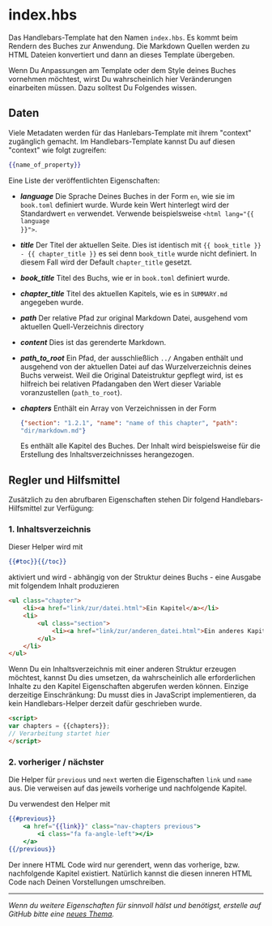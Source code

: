 # index.hbs

Das Handlebars-Template hat den Namen `index.hbs`. Es kommt beim
Rendern des Buches zur Anwendung. Die Markdown Quellen werden zu HTML
Dateien konvertiert und dann an dieses Template übergeben.

Wenn Du Anpassungen am Template oder dem Style deines Buches vornehmen
möchtest, wirst Du wahrscheinlich hier Veränderungen einarbeiten
müssen. Dazu solltest Du Folgendes wissen.

## Daten

Viele Metadaten werden für das Hanlebars-Template mit ihrem "context"
zugänglich gemacht. Im Handlebars-Template kannst Du auf diesen
"context" wie folgt zugreifen:

```handlebars
{{name_of_property}}
```

Eine Liste der veröffentlichten Eigenschaften:

- ***language*** Die Sprache Deines Buches in der Form `en`, wie sie
  im `book.toml` definiert wurde. Wurde kein Wert hinterlegt wird der
  Standardwert `en` verwendet. Verwende beispielsweise <code
  class="language-html">\<html lang="{{ language }}"></code>.
- ***title*** Der Titel der aktuellen Seite. Dies ist identisch mit
  `{{ book_title }} - {{ chapter_title }}` es sei denn `book_title`
  wurde nicht definiert. In diesem Fall wird der Default
  `chapter_title` gesetzt.
- ***book_title*** Titel des Buchs, wie er in `book.toml` definiert wurde.
- ***chapter_title*** Titel des aktuellen Kapitels, wie es in
  `SUMMARY.md` angegeben wurde.
- ***path*** Der relative Pfad zur original Markdown Datei, ausgehend
  vom aktuellen Quell-Verzeichnis directory
- ***content*** Dies ist das gerenderte Markdown.
- ***path_to_root*** Ein Pfad, der ausschließlich `../`
  Angaben enthält und ausgehend von der aktuellen Datei auf das
  Wurzelverzeichnis deines Buchs verweist. Weil die Original
  Dateistruktur gepflegt wird, ist es hilfreich bei relativen
  Pfadangaben den Wert dieser Variable voranzustellen
  (`path_to_root`).
- ***chapters*** Enthält ein Array von Verzeichnissen in der Form

  ```json
  {"section": "1.2.1", "name": "name of this chapter", "path":
  "dir/markdown.md"}
  ```

  Es enthält alle Kapitel des Buches. Der Inhalt wird beispielsweise
  für die Erstellung des Inhaltsverzeichnisses herangezogen.

## Regler und Hilfsmittel

Zusätzlich zu den abrufbaren Eigenschaften stehen Dir folgend
Handlebars-Hilfsmittel zur Verfügung:

### 1. Inhaltsverzeichnis

Dieser Helper wird mit

```handlebars
{{#toc}}{{/toc}}
```

aktiviert und wird - abhängig von der Struktur deines Buchs - eine
Ausgabe mit folgendem Inhalt produzieren

```html
<ul class="chapter">
	<li><a href="link/zur/datei.html">Ein Kapitel</a></li>
	<li>
		<ul class="section">
			<li><a href="link/zur/anderen_datei.html">Ein anderes Kapitel</a></li>
		</ul>
	</li>
</ul>
```

Wenn Du ein Inhaltsverzeichnis mit einer anderen Struktur erzeugen
möchtest, kannst Du dies umsetzen, da wahrscheinlich alle
erforderlichen Inhalte zu den Kapitel Eigenschaften abgerufen werden
können. Einzige derzeitige Einschränkung: Du musst dies in JavaScript
implementieren, da kein Handlebars-Helper derzeit dafür geschrieben wurde.

```html
<script>
var chapters = {{chapters}};
// Verarbeitung startet hier
</script>
```

### 2. vorheriger / nächster

Die Helper für `previous` und `next` werten die Eigenschaften `link` und `name` aus.
Die verweisen auf das jeweils vorherige und nachfolgende Kapitel.

Du verwendest den Helper mit

```handlebars
{{#previous}}
	<a href="{{link}}" class="nav-chapters previous">
		<i class="fa fa-angle-left"></i>
	</a>
{{/previous}}
```

Der innere HTML Code wird nur gerendert, wenn das vorherige, bzw. nachfolgende Kapitel existiert.
Natürlich kannst die diesen inneren HTML Code nach Deinen Vorstellungen umschreiben.

------

*Wenn du weitere Eigenschaften für sinnvoll hälst und benötigst,
erstelle auf GitHub bitte eine [neues Thema](https://github.com/rust-lang/mdBook/issues).*
